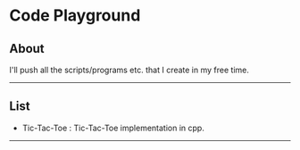 # Code Playground

## About
I'll push all the scripts/programs etc. that I create in my free time.

---

## List
* Tic-Tac-Toe : Tic-Tac-Toe implementation in cpp.


---
